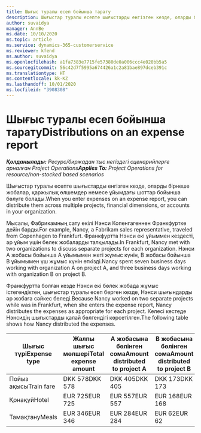 ```yaml
---
title: Шығыс туралы есеп бойынша тарату
description: Шығыстар туралы есепте шығыстарды енгізген кезде, оларды бірнеше жобалар, заңды нысандар немесе ұйымдағы шоттар бойынша бөлуге болады.
author: suvaidya
manager: AnnBe
ms.date: 10/10/2020
ms.topic: article
ms.service: dynamics-365-customerservice
ms.reviewer: kfend
ms.author: suvaidya
ms.openlocfilehash: a1fa7383e7715fe57380de0a006ccc4e020bb5a5
ms.sourcegitcommit: 56c42d7f5995a674426a1c2a81bae897dceb391c
ms.translationtype: HT
ms.contentlocale: kk-KZ
ms.lasthandoff: 10/01/2020
ms.locfileid: "3908308"
---
```

# <a name="distributions-on-an-expense-report"></a><span data-ttu-id="098f1-103">Шығыс туралы есеп бойынша тарату</span><span class="sxs-lookup"><span data-stu-id="098f1-103">Distributions on an expense report</span></span>

<span data-ttu-id="098f1-104">_**Қолданылады:** Ресурс/биржадан тыс негіздегі сценарийлерге арналған Project Operations_</span><span class="sxs-lookup"><span data-stu-id="098f1-104">_**Applies To:** Project Operations for resource/non-stocked based scenarios_</span></span>

<span data-ttu-id="098f1-105">Шығыстар туралы есепте шығыстарды енгізген кезде, оларды бірнеше жобалар, қаржылық өлшемдер немесе ұйымдағы шоттар бойынша бөлуге болады.</span><span class="sxs-lookup"><span data-stu-id="098f1-105">When you enter expenses on an expense report, you can distribute them across multiple projects, financial dimensions, or accounts in your organization.</span></span>

<span data-ttu-id="098f1-106">Мысалы, Фабрикамның сату өкілі Нэнси Копенгагеннен Франкфуртке дейін барды.</span><span class="sxs-lookup"><span data-stu-id="098f1-106">For example, Nancy, a Fabrikam sales representative, traveled from Copenhagen to Frankfurt.</span></span> <span data-ttu-id="098f1-107">Франкфуртта Нэнси екі ұйыммен кездесті, әр ұйым үшін бөлек жобаларды талқылады.</span><span class="sxs-lookup"><span data-stu-id="098f1-107">In Frankfurt, Nancy met with two organizations to discuss separate projects for each organization.</span></span> <span data-ttu-id="098f1-108">Нэнси А жобасы бойынша А ұйымымен жеті жұмыс күнін, В жобасы бойынша В ұйымымен үш жұмыс күнін өткізді.</span><span class="sxs-lookup"><span data-stu-id="098f1-108">Nancy spent seven business days working with organization A on project A, and three business days working with organization B on project B.</span></span>

<span data-ttu-id="098f1-109">Франкфуртта болған кезде Нэнси екі бөлек жобада жұмыс істегендіктен, шығыстар туралы есеп берген кезде, Нэнси шығындарды әр жобаға сәйкес бөледі.</span><span class="sxs-lookup"><span data-stu-id="098f1-109">Because Nancy worked on two separate projects while was in Frankfurt, when she enters the expense report, Nancy distributes the expenses as appropriate for each project.</span></span> <span data-ttu-id="098f1-110">Келесі кестеде Нэнсидің шығыстарды қалай бөлгендігі көрсетілген.</span><span class="sxs-lookup"><span data-stu-id="098f1-110">The following table shows how Nancy distributed the expenses.</span></span>

| <span data-ttu-id="098f1-111">Шығыс түрі</span><span class="sxs-lookup"><span data-stu-id="098f1-111">Expense type</span></span> | <span data-ttu-id="098f1-112">Жалпы шығыс мөлшері</span><span class="sxs-lookup"><span data-stu-id="098f1-112">Total expense amount</span></span> | <span data-ttu-id="098f1-113">А жобасына бөлінген сома</span><span class="sxs-lookup"><span data-stu-id="098f1-113">Amount distributed to project A</span></span> | <span data-ttu-id="098f1-114">В жобасына бөлінген сома</span><span class="sxs-lookup"><span data-stu-id="098f1-114">Amount distributed to project B</span></span> |
|--------------|----------------------|---------------------------------|---------------------------------|
| <span data-ttu-id="098f1-115">Пойыз ақысы</span><span class="sxs-lookup"><span data-stu-id="098f1-115">Train fare</span></span>   | <span data-ttu-id="098f1-116">DKK 578</span><span class="sxs-lookup"><span data-stu-id="098f1-116">DKK 578</span></span>              | <span data-ttu-id="098f1-117">DKK 405</span><span class="sxs-lookup"><span data-stu-id="098f1-117">DKK 405</span></span>                         | <span data-ttu-id="098f1-118">DKK 173</span><span class="sxs-lookup"><span data-stu-id="098f1-118">DKK 173</span></span>                         |
| <span data-ttu-id="098f1-119">Қонақүй</span><span class="sxs-lookup"><span data-stu-id="098f1-119">Hotel</span></span>        | <span data-ttu-id="098f1-120">EUR 725</span><span class="sxs-lookup"><span data-stu-id="098f1-120">EUR 725</span></span>              | <span data-ttu-id="098f1-121">EUR 557</span><span class="sxs-lookup"><span data-stu-id="098f1-121">EUR 557</span></span>                         | <span data-ttu-id="098f1-122">EUR 168</span><span class="sxs-lookup"><span data-stu-id="098f1-122">EUR 168</span></span>                         |
| <span data-ttu-id="098f1-123">Тамақтану</span><span class="sxs-lookup"><span data-stu-id="098f1-123">Meals</span></span>        | <span data-ttu-id="098f1-124">EUR 346</span><span class="sxs-lookup"><span data-stu-id="098f1-124">EUR 346</span></span>              | <span data-ttu-id="098f1-125">EUR 284</span><span class="sxs-lookup"><span data-stu-id="098f1-125">EUR 284</span></span>                         | <span data-ttu-id="098f1-126">EUR 62</span><span class="sxs-lookup"><span data-stu-id="098f1-126">EUR 62</span></span>                          |
